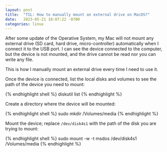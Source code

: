 ```yaml
---
layout: post
title:  "TIL: How to manually mount an external drive on MacOS?"
date:   2023-05-21 18:07:22 -0700
categories: linux
---
```

After some update of the Operative System, my Mac will not mount any external drive (SD card, hard drive, micro-controller) automatically when I connect it to the USB port. I can see the device connected to the computer, but the device is not mounted, and the drive cannot be read nor you can write any file.

This is how I manually mount an external drive every time I need to use it.

Once the device is connected, list the local disks and volumes to see the path of the device you need to mount:

{% endhighlight shell %}
diskutil list
{% endhighlight %}

Create a directory where the device will be mounted:

{% endhighlight shell %}
sudo mkdir /Volumes/media
{% endhighlight %}

Mount the device; replace `/dev/disk4s1` with the path of the disk you are trying to mount:

{% endhighlight shell %}
sudo mount -w -t msdos /dev/disk4s1 /Volumes/media
{% endhighlight %}